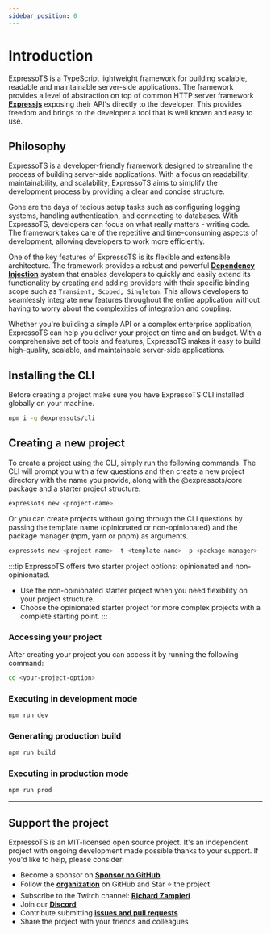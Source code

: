 ```yaml
---
sidebar_position: 0
---
```


# Introduction

ExpressoTS is a TypeScript lightweight framework for building scalable, readable and maintainable server-side applications.
The framework provides a level of abstraction on top of common HTTP server framework **[Expressjs](https://expressjs.com/)** exposing their API's directly to the developer. This provides freedom and brings to the developer a tool that is well known and easy to use.

## Philosophy

ExpressoTS is a developer-friendly framework designed to streamline the process of building server-side applications. With a focus on readability, maintainability, and scalability, ExpressoTS aims to simplify the development process by providing a clear and concise structure.

Gone are the days of tedious setup tasks such as configuring logging systems, handling authentication, and connecting to databases. With ExpressoTS, developers can focus on what really matters - writing code. The framework takes care of the repetitive and time-consuming aspects of development, allowing developers to work more efficiently.

One of the key features of ExpressoTS is its flexible and extensible architecture. The framework provides a robust and powerful **[Dependency Injection](di.md)** system that enables developers to quickly and easily extend its functionality by creating and adding providers with their specific binding scope such as `Transient, Scoped, Singleton`. This allows developers to seamlessly integrate new features throughout the entire application without having to worry about the complexities of integration and coupling.

Whether you're building a simple API or a complex enterprise application, ExpressoTS can help you deliver your project on time and on budget. With a comprehensive set of tools and features, ExpressoTS makes it easy to build high-quality, scalable, and maintainable server-side applications.

## Installing the CLI

Before creating a project make sure you have ExpressoTS CLI installed globally on your machine.

```bash
npm i -g @expressots/cli
```

## Creating a new project

To create a project using the CLI, simply run the following commands. The CLI will prompt you with a few questions and then create a new project directory with the name you provide, along with the @expressots/core package and a starter project structure.

```bash
expressots new <project-name>
```

Or you can create projects without going through the CLI questions by passing the template name (opinionated or non-opinionated) and the package manager (npm, yarn or pnpm) as arguments.

```bash
expressots new <project-name> -t <template-name> -p <package-manager>
```

:::tip
ExpressoTS offers two starter project options: opinionated and non-opinionated.

- Use the non-opinionated starter project when you need flexibility on your project structure.
- Choose the opinionated starter project for more complex projects with a complete starting point.
:::

### Accessing your project

After creating your project you can access it by running the following command:

```bash
cd <your-project-option>
```

### Executing in development mode

```bash
npm run dev
```

### Generating production build

```bash
npm run build
```

### Executing in production mode

```bash
npm run prod
```

---

## Support the project

ExpressoTS is an MIT-licensed open source project. It's an independent project with ongoing development made possible thanks to your support. If you'd like to help, please consider:

- Become a sponsor on **[Sponsor no GitHub](https://github.com/sponsors/expressots)**
- Follow the **[organization](https://github.com/expressots)** on GitHub and Star ⭐ the project
- Subscribe to the Twitch channel: **[Richard Zampieri](https://www.twitch.tv/richardzampieri)**
- Join our **[Discord](https://discord.com/invite/PyPJfGK)**
- Contribute submitting **[issues and pull requests](https://github.com/expressots/expressots/issues/new/choose)**
- Share the project with your friends and colleagues